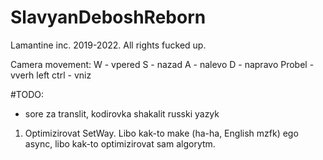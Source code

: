 # SlavyanDeboshReborn
Lamantine inc. 2019-2022. All rights fucked up.

Camera movement:
W - vpered
S - nazad
A - nalevo
D - napravo
Probel - vverh
left ctrl - vniz


#TODO:
* sore za translit, kodirovka shakalit russki yazyk
1. Optimizirovat SetWay. Libo kak-to make (ha-ha, English mzfk) ego async, libo kak-to optimizirovat sam algorytm.
